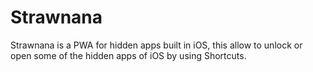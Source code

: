 # Strawnana
Strawnana is a PWA for hidden apps built in iOS, this allow to unlock or open some of the hidden apps of iOS by using Shortcuts.